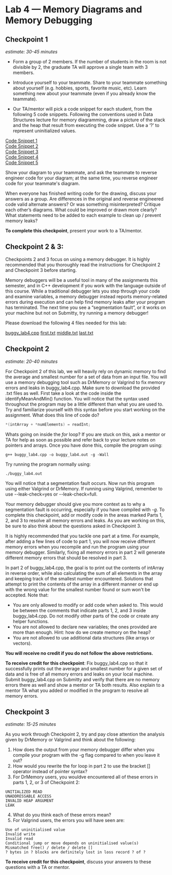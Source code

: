 # Lab 4 — Memory Diagrams and Memory Debugging

## Checkpoint 1
*estimate: 30-45 minutes*

- Form a group of 2 members. If the number of students in the room is not divisible by 2, the graduate TA will approve a single team with 3 members.

- Introduce yourself to your teammate. Share to your teammate something about yourself (e.g. hobbies, sports, favorite music, etc). Learn something new about your teammate (even if you already know the teammate).

- Our TA/mentor will pick a code snippet for each student, from the following 5 code snippets. Following the conventions used in Data Structures lecture for memory diagramming, draw a picture of the stack and the heap that result from executing the code snippet. Use a ‘?’ to represent uninitialized values.

[Code Snippet 1](fruits.cpp)  
[Code Snippet 2](grains.cpp)  
[Code Snippet 3](desserts.cpp)  
[Code Snippet 4](veggies.cpp)  
[Code Snippet 5](protein.cpp)  

Show your diagram to your teammate, and ask the teammate to reverse engineer code for your diagram; at the same time, you reverse engineer code for your teammate's diagram.

When everyone has finished writing code for the drawing, discuss your answers as a group. Are differences in the original and reverse engineered code valid alternate answers? Or was something misinterpreted? Critique each other’s diagrams. What could be improved or drawn more clearly? What statements need to be added to each example to clean up / prevent memory leaks?

**To complete this checkpoint**, present your work to a TA/mentor.

## Checkpoint 2 & 3:

Checkpoints 2 and 3 focus on using a memory debugger. It is highly recommended that you thoroughly read
the instructions for Checkpoint 2 and Checkpoint 3 before starting.

Memory debuggers will be a useful tool in many of the assignments this semester, and in C++ development
if you work with the language outside of this course. While a traditional debugger lets you step through your
code and examine variables, a memory debugger instead reports memory-related errors during execution and
can help find memory leaks after your program has terminated. The next time you see a “segmentation
fault”, or it works on your machine but not on Submitty, try running a memory debugger!

Please download the following 4 files needed for this lab:

[buggy_lab4.cpp](./buggy_lab4.cpp)
[first.txt](./first.txt)
[middle.txt](./middle.txt)
[last.txt](./last.txt)

## Checkpoint 2
*estimate: 20-40 minutes*

For Checkpoint 2 of this lab, we will heavily rely on dynamic memory to find the average and smallest number for a set of data from an input file. You will use a memory debugging tool such as DrMemory or Valgrind to fix memory errors and leaks in buggy_lab4.cpp. Make sure to download the provided .txt files as well.
First take a look at the code inside the identifyMeanAndMin() function. You will notice that the syntax used
throughout the program may be a little different than what you are used to. Try and familiarize yourself with
this syntax before you start working on the assignment. What does this line of code do?

```cpp
*(intArray + *numElements) = readInt;
```

Whats going on inside the *for* loop? If you are stuck on this, ask a mentor or TA for help as
soon as possible and refer back to your lecture notes on pointers and arrays.
Once you have done this, compile the program using:
```console
g++ buggy_lab4.cpp -o buggy_lab4.out -g -Wall
```

Try running the program normally using:

```console
./buggy_lab4.out
```

You will notice that a segmentation fault occurs. Now run this program using either Valgrind or DrMemory. If running using Valgrind, remember to use --leak-check=yes or --leak-check=full.

Your memory debugger should give you more context as to why a segmentation fault is occurring, especially if you have compiled with *-g*. To complete this checkpoint, add or modify code in the areas marked Parts 1, 2, and 3 to resolve all memory errors and leaks. As you are working on this, be sure to also think about the questions asked in Checkpoint 3.

It is highly recommended that you tackle one part at a time. For example, after adding a few lines of code to part 1, you will now receive different memory errors when you recompile and run the program using your memory debugger. Similarly, fixing all memory errors in part 2 will generate different memory errors that should be resolved in part 3.

In part 2 of buggy_lab4.cpp, the goal is to print out the contents of intArray in reverse order, while also calculating the sum of all elements in the array and keeping track of the smallest number encountered. Solutions that attempt to print the contents of the array in a different manner or end up with the wrong
value for the smallest number found or sum won't be accepted.
Note that:
- You are only allowed to modify or add code when asked to. This would be between the comments that
indicate parts 1, 2, and 3 inside buggy_lab4.cpp. Do not modify other parts of the code or create any
helper functions.
- You are not allowed to declare new variables; the ones provided are more than enough. Hint: how do
we create memory on the heap?
- You are not allowed to use additional data structures (like arrays or vectors).

**You will receive no credit if you do not follow the above restrictions.**

**To receive credit for this checkpoint**: Fix buggy_lab4.cpp so that it successfully prints out the average
and smallest number for a given set of data and is free of all memory errors and leaks on your local machine.
Submit buggy_lab4.cpp on Submitty and verify that there are no memory errors there as well and show a
mentor or TA both results. Also explain to a mentor TA what you added or modified in the program to
resolve all memory errors.

## Checkpoint 3
*estimate: 15-25 minutes*

As you work through Checkpoint 2, try and pay close attention the analysis given by DrMemory or Valgrind
and think about the following:

1. How does the output from your memory debugger differ when you compile your program with the -g
flag compared to when you leave it out?
2. How would you rewrite the for loop in part 2 to use the bracket [] operator instead of pointer syntax?
3. For DrMemory users, you wouldve encountered all of these errors in parts 1, 2, or 3 of Checkpoint 2:

```console
UNITIALIZED READ
UNADDRESSABLE ACCESS
INVALID HEAP ARGUMENT
LEAK
```

4. What do you think each of these errors mean?
5. For Valgrind users, the errors you will have seen are:
```console
Use of uninitialised value
Invalid write
Invalid read
Conditional jump or move depends on uninitialised value(s)
Mismatched free() / delete / delete []
? bytes in ? blocks are definitely lost in loss record ? of ?
```

**To receive credit for this checkpoint**, discuss your answers to these questions with a TA or mentor.
